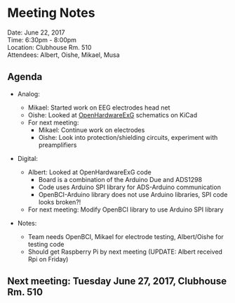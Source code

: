 # Meeting Notes

Date:  June 22, 2017  
Time:  6:30pm - 8:00pm    
Location: Clubhouse Rm. 510    
Attendees: Albert, Oishe, Mikael, Musa

## Agenda
* Analog:
  - Mikael: Started work on EEG electrodes head net  
  - Oishe: Looked at [OpenHardwareExG](http://openelectronicslab.github.io/OpenHardwareExG/) schematics on KiCad
  - For next meeting:
    - Mikael: Continue work on electrodes
    - Oishe: Look into protection/shielding circuits, experiment with preamplifiers
* Digital:  
  - Albert: Looked at OpenHardwareExG code
    - Board is a combination of the Arduino Due and ADS1298
    - Code uses Arduino SPI library for ADS-Arduino communication
    - OpenBCI-Arduino library does not use Arduino libraries, SPI code looks broken?!
  - For next meeting: Modify OpenBCI library to use Arduino SPI library

* Notes:
  - Team needs OpenBCI, Mikael for electrode testing, Albert/Oishe for testing code
  - Should get Raspberry Pi by next meeting (UPDATE: Albert received Rpi on Friday)

## Next meeting: Tuesday June 27, 2017, Clubhouse Rm. 510
